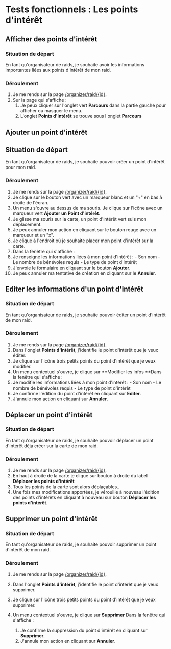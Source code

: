 # Tests fonctionnels : Les points d'intérêt

## Afficher des points d'intérêt

###  Situation de départ

En tant qu'organisateur de raids, je souhaite avoir les informations importantes liées aux points d'intérêt de mon raid.

### Déroulement 

1. Je me rends sur la page [/organizer/raid/{id}](/organizer/raid/{id}).
2. Sur la page qui s'affiche : 
    1. Je peux cliquer sur l'onglet vert **Parcours** dans la partie gauche pour afficher ou masquer le menu.
    2. L'onglet **Points d'intérêt** se trouve sous l'onglet **Parcours**


## Ajouter un point d'intérêt

## Situation de départ

En tant qu'organisateur de raids, je souhaite pouvoir créer un point d'intérêt pour mon raid.

### Déroulement

1. Je me rends sur la page [/organizer/raid/{id}](/organizer/raid/{id}).
2. Je clique sur le bouton vert avec un marqueur blanc et un "+" en bas à droite de l'écran.
3. Un menu s'ouvre au dessus de ma souris. Je clique sur l'icône avec un marqueur vert **Ajouter un Point d'intérêt**.
4. Je glisse ma souris sur la carte, un point d'intérêt vert suis mon déplacement.
5. Je peux annuler mon action en cliquant sur le bouton rouge avec un marqueur et un "x".
6. Je clique à l'endroit où je souhaite placer mon point d'intérêt sur la carte.
7. Dans la fenêtre qui s'affiche :
  1. Je renseigne les informations liées à mon point d'intérêt :
  	- Son nom
  	- Le nombre de bénévoles requis
  	- Le type de point d'intérêt
  2. J'envoie le formulaire en cliquant sur le bouton **Ajouter**.
  3. Je peux annuler ma tentative de création en cliquant sur le **Annuler**.

## Editer les informations d'un point d'intérêt	

### Situation de départ

En tant qu'organisateur de raids, je souhaite pouvoir éditer un point d'intérêt de mon raid.

### Déroulement

1. Je me rends sur la page [/organizer/raid/{id}](/organizer/raid/{id}).
2. Dans l'onglet **Points d'intérêt**, j'identifie le point d'intérêt que je veux éditer.
3. Je clique sur l'icône trois petits points du point d'intérêt que je veux modifier.
  1. Un menu contextuel s'ouvre, je clique sur **Modifier les infos **Dans la fenêtre qui s'affiche :
  2. Je modifie les informations liées à mon point d'intérêt :
    - Son nom
    - Le nombre de bénévoles requis
    - Le type de point d'intérêt
  3. Je confirme l'édition du point d'intérêt en cliquant sur **Editer**.
  4. J'annule mon action en cliquant sur **Annuler**.


## Déplacer  un point d'intérêt	

### Situation de départ

En tant qu'organisateur de raids, je souhaite pouvoir déplacer un point d'intérêt déja créer sur la carte de mon raid.

### Déroulement
1. Je me rends sur la page [/organizer/raid/{id}](/organizer/raid/{id}).
2. En haut à droite de la carte je clique sur bouton à droite du label **Déplacer les points d'intérêt**
3. Tous les points de la carte sont alors déplaçables.. 
4. Une fois mes modifications apportées, je vérouille à nouveau l'édition des points d'intérêts en cliquant à nouveau sur bouton **Déplacer les points d'intérêt**.

## Supprimer un point d'intérêt	

### Situation de départ

En tant qu'organisateur de raids, je souhaite pouvoir supprimer un point d'intérêt de mon raid.

### Déroulement

1. Je me rends sur la page [/organizer/raid/{id}](/organizer/raid/{id}).

2. Dans l'onglet **Points d'intérêt**, j'identifie le point d'intérêt que je veux supprimer.

3. Je clique sur l'icône  trois petits points du point d'intérêt que je veux supprimer.

4. Un menu contextuel s'ouvre, je clique sur **Supprimer** Dans la fenêtre qui s'affiche :

   1. Je confirme la suppression du point d'intérêt en cliquant sur **Supprimer**.
   2. J'annule mon action en cliquant sur **Annuler**.

